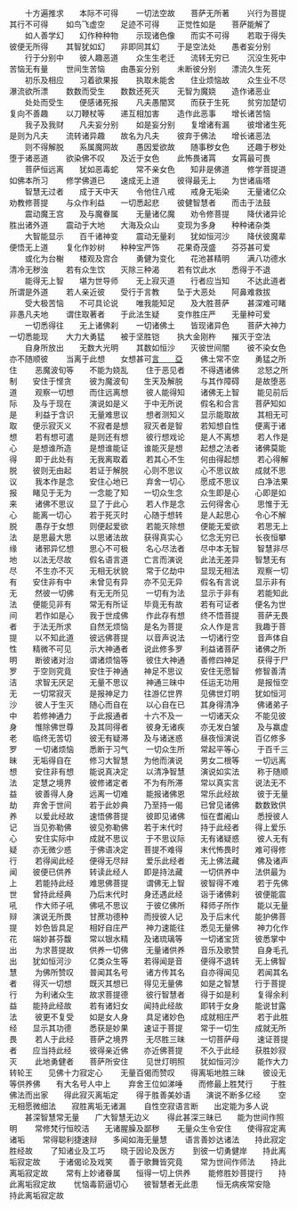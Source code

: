 <!-- { "loadSidebar": true } -->
　　十方遍推求　　本际不可得
　　一切法空故　　菩萨无所著
　　兴行为菩提　　其行不可得
　　如鸟飞虚空　　足迹不可得
　　正觉性如是　　菩萨能解了
　　如人善学幻　　幻作种种物
　　示现诸色像　　而实不可得
　　若取于得失　　彼便无所得
　　其智犹如幻　　非即同其幻
　　于是空法处　　愚者妄分别
　　行于分别中　　彼人趣恶道
　　众生生老迁　　流转无穷已
　　沉没生死中　　苦恼无有量
　　世间生苦恼　　由愚妄分别
　　未断彼分别　　漂流久生死
　　初乐及相应　　习着欲果报
　　执取未能舍　　住业烦恼故
　　众生业不尽　　瀑流欲所漂
　　数数而受生　　数数还死灭
　　无智为魔娆　　造作诸恶业
　　处处而受生　　便感诸死报
　　凡夫愚闇冥　　而获于生死
　　贫穷加楚切　　复向不善趣
　　以刀鞭杖等　　递互相加害
　　造作此恶事　　增长诸苦恼
　　我子及我财　　凡夫妄分别
　　如是妄分别　　复增诸有漏
　　彼增诸生死　　是则为凡夫
　　流转诸异趣　　故名为凡夫
　　彼弃于佛法　　增长诸恶法
　　则不得解脱　　系属魔网故
　　愚因爱欲故　　随事秽女色
　　还趣于秽处　　堕于诸恶道
　　欲染佛不叹　　及近于女色
　　此怖畏诸罥　　女罥最可畏
　　菩萨恒远离　　犹如恶毒蛇
　　常不亲女色　　知非是佛道
　　修学菩提道　　如佛本所习
　　修学佛道已　　速成无上道
　　彼得最无上　　为世诸庙塔
　　智慧无过者　　成于天中天
　　令他住八戒　　戒身无垢染
　　无量诸亿众　　劝教修菩提
　　与众作利益　　一切悉起悲
　　彼健智慧者　　而击于法鼓
　　震动魔王宫　　及与魔眷属
　　无量诸亿魔　　劝令修菩提
　　降伏诸异论　　胜出诸外道
　　震动于大地　　大海及众山
　　变现为多身　　种种诸杂类
　　大智能显示　　百千诸神变
　　震动无量刹　　犹如恒河沙
　　降伏彼魔辈　　便悟无上道
　　复化作妙树　　种种宝严饰
　　花果奇茂盛　　芬芬甚可爱
　　或化为台榭　　楼观及宫合
　　勇健为变化　　花池甚精明
　　满八功德水　　清冷无秽浊
　　若有众生饮　　灭除三种渴
　　若有饮此水　　悉得于不退
　　能得无上智　　堪为世导师
　　无上寂灭道　　行者应当知
　　不达此道者　　所谓是外道
　　若人亲近彼　　受行于言教
　　坠于大恶处　　阿鼻难救拔
　　受大极苦恼　　不可具论说
　　唯我能知足　　及大胜菩萨
　　甚深难可睹　　非愚凡夫地
　　谓住取著者　　于此法生疑
　　变作胜庄严　　无量种可爱
　　一切悉得往　　无上诸佛刹
　　一切诸佛土　　皆现诸异色
　　菩萨大神力　　一切悉能现
　　大力大勇猛　　被于坚胜铠
　　执大金刚杵　　摧灭于空法
　　自身所放出　　无数大光明
　　其数如恒沙　　灭彼世间闇
　　彼不染女色　　亦不随顺彼
　　当离于此想　　女想甚可[言　　亞](乌故反)
　　佛土常不空　　勇猛之所住
　　恶魔波旬等　　不能为娆乱
　　住于恶见者　　不得遇诸佛
　　忿怒之所制　　安住于悭贪
　　彼为魔波旬　　生天及解脱
　　与其作障碍　　是故堕恶道
　　观察一切想　　而住远离想
　　彼人能得知　　诸佛无上智
　　能见前后际　　及与于现在
　　演说如是义　　于中无所说
　　假名和合言　　菩萨知如是
　　利益于含识　　无量难思议
　　想者测知义　　显示能取故
　　其相无可取　　便示寂灭义
　　不寂者是想　　寂灭者是智
　　若知想自性　　便离于诸想
　　若有想可遣　　是则还有想
　　彼行想戏论　　是人不离想
　　若人作是心　　是想谁所造
　　是想谁能证　　谁能灭是想
　　起想之法者　　诸佛莫能得
　　即于此处有　　无我离取着
　　若其心不生　　何由得起想
　　若心得解脱　　彼则无由起
　　若证于解脱　　心则不思议
　　心不思议故　　成就不思议
　　我本作是念　　安住心地已
　　弃舍一切心　　愿成不思议
　　白净法果报　　睹见于无为
　　一念能了知　　一切众生念
　　众生即是心　　心即是如来
　　诸佛不思议　　显了于此心
　　若人作是念　　云何得舍心
　　思惟于无心　　能离一切心
　　若于死灭时　　心随于想转
　　是人起思心　　令心不解脱
　　愚存于女想　　则便起爱欲
　　若能灭除想　　便能无爱欲
　　若思无上法　　是思最大思
　　以思诸法故　　获得真实心
　　忆念无穷已　　长夜恒攀缘
　　诸邪异忆想　　思心不可极
　　名心尽法者　　尽中本无智
　　智慧非尽地　　以法无尽故
　　假名语言道　　亡言而演说
　　此法无差异　　智慧无有尽
　　不生亦不灭　　无相无状貌
　　常于亿劫中　　显现无相法
　　观察一切有　　安住非有中
　　未曾见有异　　亦不见无异
　　假名有言说　　显示非有无
　　然彼一切佛　　有无无所见
　　一切有为法　　显示于非有
　　若能知此法　　便能见非有
　　常无有所证　　毕竟无有故
　　若有可证者　　便名为世间
　　若作如是心　　我于世成佛
　　作此存有想　　终不悟菩提
　　菩萨无畏者　　于法无所求
　　自然无烦恼　　是名为菩提
　　众人作是言　　我趣于菩提
　　以不知此道　　彼远佛菩提
　　以音声说法　　一切诸行空
　　音声体自性　　精微不可见
　　示大神通者　　说此修多罗
　　利益诸菩萨　　诸佛之所明
　　断彼诸对治　　谓诸烦恼等
　　彼住大神通　　善修四神足
　　获得于尸罗　　于空则究竟
　　安住于神通　　神足不思议
　　安住无愿智　　修智善清洁
　　求智无厌足　　无量不思议
　　神通三昧中　　任运无功用
　　是报恒空无　　一切常寂灭
　　是报神足力　　往游亿世界
　　见佛世灯明　　犹如恒河沙
　　彼人于生灭　　随心而自在
　　以心自在已　　其身得清净
　　佛诸弟子中　　若修神通力
　　于此报通者　　十六不及一
　　一切诸天众　　不能见彼身
　　惟除佛世尊　　及其同得者
　　彼身无诸疾　　亦无发白皱
　　及与羸虚老　　临终无苦切
　　彼无有疑滞　　及与诸迷惑
　　昼夜恒演说　　百亿修多罗
　　一切诸烦恼　　悉断于习气
　　一切众生所　　常起平等心
　　于百千三昧　　无垢得自在
　　修习大智慧　　为他而演说
　　男女二根等　　一切远离想
　　安住非有想　　能说真决定
　　以清净智慧　　演说如实法
　　称于随顺法　　定慧之境界
　　彼修诸定者　　不为有所滞
　　常以真实言　　说法无不益
　　彼善得人身　　远离一切难
　　能报诸佛恩　　常乐此经故
　　彼于无量劫　　弃舍于世间
　　若于此妙典　　乃至持一偈
　　已曾见诸佛　　数数致供养
　　以爱此经故　　速悟佛菩提
　　彼即见诸佛　　恒在耆阇山
　　悉授彼人记　　当见弥勒佛
　　彼见弥勒佛　　若于末代时
　　持于此经者　　得上爱乐心
　　安住实际中　　成就不思议
　　于不思议际　　无有诸疑惑
　　彼人无有疑　　亦无微少惑
　　于佛语决定　　菩提不难得
　　末代怖畏时　　难可得修行
　　若得闻此经　　便得无尽辩
　　爱乐此经者　　无上佛法藏
　　佛及诸声闻　　彼便已供养
　　转读此经人　　即是持法藏
　　一切供养中　　法供最为上
　　若能持此经　　难思佛菩提
　　谓佛无上智　　彼智得不难
　　若于先佛世　　曾持此经典
　　乃后末代时　　身还遇此经
　　诣于诸佛刹　　彼便能震吼
　　作大师子吼　　佛吼不思议
　　于彼亿佛所　　释师子所作
　　能以无量辩　　演说无所畏
　　甘蔗功德种　　而授彼人记
　　及于后末代　　能护佛菩提
　　妙色皆具足　　相好自庄严
　　神力速能往　　悉见无量佛
　　神力化作花　　端妙甚芬馥
　　常以银水精　　及诸琉璃等
　　一切诸宝货　　彼悉掌中出
　　为求菩提故　　供养一切佛
　　无量诸供养　　音乐及歌赞
　　自身毛孔出　　犹如恒河沙
　　亿类众生等　　若得闻是音
　　便得不退转　　无上佛智慧
　　为佛所赞叹　　普闻其名号
　　诸方传其名　　自亦得闻见
　　若闻其名者　　得灭一切想
　　既灭其想已　　得见无量佛
　　如是之智慧　　行于菩提行
　　为利诸众生　　故求菩提德
　　彼行智慧者　　得于如是利
　　复得余利益　　能持此经故
　　若有诸妇女　　闻持此经故
　　即转于女身　　能说甘露法
　　彼更不复受　　如是女人身
　　具足诸妙色　　成就相庄严
　　若于此胜经　　显示其功德
　　悉获是妙果　　速证于菩提
　　常于一切生　　成就无所畏
　　若人于此经　　菩萨之境界
　　无尽胜三昧　　一切菩萨母
　　速证菩提者　　应当持此经
　　彼得亲近佛　　亦近佛菩提
　　不久于此经　　获胜妙寂灭
　　此地勇健者　　菩萨所安住
　　见世灯明照　　犹如恒河沙
　　能作大力转轮王　　见佛十力寂定心
　　无量百偈而赞叹　　得离垢地胜三昧
　　彼设无等供养佛　　有大名号人中上
　　弃舍王位如涕唾　　而修最上胜梵行
　　于胜佛法而出家　　得此寂灭离垢定
　　得于胜善美妙语　　演说不断多亿经
　　空无相愿微细法　　寂胜离垢无诸漏
　　自性空寂语言断　　出定能为多人说
　　甚深智慧常无量　　广大智慧无边义
　　得此甚深三昧已　　能为世间作照明
　　常修梵行恒皎洁　　无诸腥臊及鄙秽
　　无量众生令安住　　使得寂定离诸垢
　　常得聪利捷速辩　　多闻如海无量慧
　　语言善妙达诸法　　持此寂定胜经故
　　了知诸业及工巧　　晓于因论及医方
　　到彼一切勇健岸　　持此离垢寂定故
　　于诸偈论及戏笑　　善于歌舞皆究竟
　　常为世间作师法　　持此离垢寂定故
　　常有上妙诸眷属　　恒得一切上供养
　　能修胜妙菩提行　　持此离垢寂定故
　　忧恼毒箭逼切心　　彼智慧者无此患
　　恒无病疾常安隐　　持此离垢寂定故

